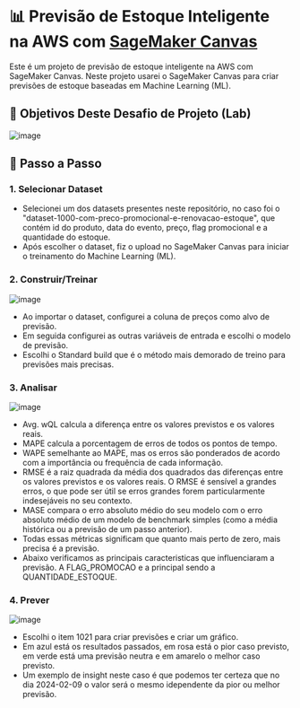 # 📊 Previsão de Estoque Inteligente na AWS com [SageMaker Canvas](https://aws.amazon.com/pt/sagemaker/canvas/)

Este é um projeto de previsão de estoque inteligente na AWS com SageMaker Canvas. Neste projeto usarei o SageMaker Canvas para criar previsões de estoque baseadas em Machine Learning (ML).

## 🎯 Objetivos Deste Desafio de Projeto (Lab)

![image](https://github.com/digitalinnovationone/lab-aws-sagemaker-canvas-estoque/assets/730492/72f5c21f-5562-491e-aa42-2885a3184650)

## 🚀 Passo a Passo

### 1. Selecionar Dataset

-   Selecionei um dos datasets presentes neste repositório, no caso foi o "dataset-1000-com-preco-promocional-e-renovacao-estoque", que contém id do produto,
data do evento, preço, flag promocional e a quantidade do estoque.
-   Após escolher o dataset, fiz o upload no SageMaker Canvas para iniciar o treinamento do Machine Learning (ML).

### 2. Construir/Treinar

![image](https://github.com/user-attachments/assets/03f0584e-cf27-4a3f-b930-9a8a9dee4376)

-   Ao importar o dataset, configurei a coluna de preços como alvo de previsão.
-   Em seguida configurei as outras variáveis de entrada e escolhi o modelo de previsão.
-   Escolhi o Standard build que é o método mais demorado de treino para previsões mais precisas.

### 3. Analisar

![image](https://github.com/user-attachments/assets/e1d673f9-bf03-4220-9c7b-fe5ddeae8aa7)

-   Avg. wQL calcula a diferença entre os valores previstos e os valores reais.
-   MAPE calcula a porcentagem de erros de todos os pontos de tempo.
-   WAPE semelhante ao MAPE, mas os erros são ponderados de acordo com a importância ou frequência de cada informação.
-   RMSE é a raiz quadrada da média dos quadrados das diferenças entre os valores previstos e os valores reais. O RMSE é sensível a grandes erros, o que pode ser útil se erros grandes forem particularmente indesejáveis no seu contexto.
-   MASE compara o erro absoluto médio do seu modelo com o erro absoluto médio de um modelo de benchmark simples (como a média histórica ou a previsão de um passo anterior).
-   Todas essas métricas significam que quanto mais perto de zero, mais precisa é a previsão.
-   Abaixo verificamos as principais caracteristicas que influenciaram a previsão. A FLAG_PROMOCAO e a principal sendo a QUANTIDADE_ESTOQUE.

### 4. Prever

![image](https://github.com/user-attachments/assets/45c790d2-cd76-4928-bdea-26257eebad3a)

-   Escolhi o item 1021 para criar previsões e criar um gráfico.
-   Em azul está os resultados passados, em rosa está o pior caso previsto, em verde está uma previsão neutra e em amarelo o melhor caso previsto.
-   Um exemplo de insight neste caso é que podemos ter certeza que no dia 2024-02-09 o valor será o mesmo idependente da pior ou melhor previsão.
